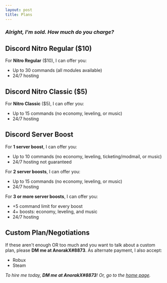 ```yaml
---
layout: post
title: Plans
---
```

### <i>Alright, I'm sold. How much do you charge?</i>
## Discord Nitro Regular ($10)
For <b>Nitro Regular</b> ($10), I can offer you:
- Up to 30 commands (all modules available)
- 24/7 hosting 
## Discord Nitro Classic ($5)
For <b>Nitro Classic</b> ($5), I can offer you:
- Up to 15 commands (no economy, leveling, or music)
- 24/7 hosting 
## Discord Server Boost
For <b>1 server boost</b>, I can offer you:
- Up to 10 commands (no economy, leveling, ticketing/modmail, or music)
- 24/7 hosting not guaranteed

For <b>2 server boosts</b>, I can offer you:
- Up to 15 commands (no economy, leveling, or music)
- 24/7 hosting 

For <b>3 or more server boosts</b>, I can offer you:
- +5 command limit for every boost
- 4+ boosts: economy, leveling, and music
- 24/7 hosting
## Custom Plan/Negotiations
If these aren't enough OR too much and you want to talk about a custom plan, please <b>DM me at AnorakX#8873</b>.
As alternate payment, I also accept:
- Robux
- Steam

<i>To hire me today, <b>DM me at AnorakX#8873</b>! Or, go to the [home page](https://anorakx.github.io).</i>

